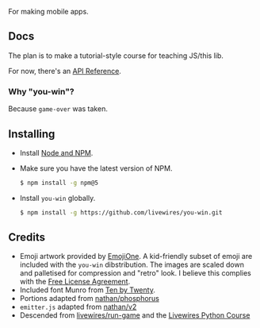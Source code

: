 
For making mobile apps.

## Docs ##

The plan is to make a tutorial-style course for teaching JS/this lib.

For now, there's an [API Reference](sheets/Reference.md).


### Why "you-win"? ###

Because `game-over` was taken.


## Installing ##

  * Install [Node and NPM](https://nodejs.org/en/download/).
  * Make sure you have the latest version of NPM.

    ```sh
    $ npm install -g npm@5
    ```

  * Install `you-win` globally.

    ```sh
    $ npm install -g https://github.com/livewires/you-win.git
    ```


## Credits ##

* Emoji artwork provided by [EmojiOne](https://www.emojione.com/). A kid-friendly subset of emoji are included with the `you-win` dibstribution. The images are scaled down and palletised for compression and "retro" look. I believe this complies with the [Free License Agreement](https://d2gx6z0drfblcq.cloudfront.net/license-free.pdf).
* Included font Munro from [Ten by Twenty](http://tenbytwenty.com/?xxxx_posts=munro).
* Portions adapted from [nathan/phosphorus](https://github.com/nathan/phosphorus)
* `emitter.js` adapted from [nathan/v2](https://github.com/nathan/v2/blob/5ce1713a757a0b6993d003b532072bc093598860/emitter.js)
* Descended from [livewires/run-game](https://github.com/livewires/run-game) and the [Livewires Python Course](https://github.com/livewires/python)

